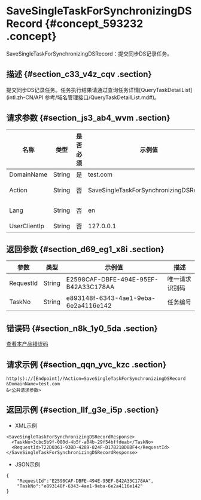 # SaveSingleTaskForSynchronizingDSRecord {#concept_593232 .concept}

SaveSingleTaskForSynchronizingDSRecord：提交同步DS记录任务。

## 描述 {#section_c33_v4z_cqv .section}

提交同步DS记录任务。任务执行结果请通过查询任务详情[QueryTaskDetailList](intl.zh-CN/API 参考/域名管理接口/QueryTaskDetailList.md#)。

## 请求参数 {#section_js3_ab4_wvm .section}

|名称|类型|是否必须|示例值|描述|
|--|--|----|---|--|
|DomainName|String|是|test.com|域名|
|Action|String|否|SaveSingleTaskForSynchronizingDSRecord|系统规定参数。取值：SaveSingleTaskForSynchronizingDSRecord。|
|Lang|String|否|en|接口返回错误信息语言，枚举值范围：zh 中文；en 英文。默认为en。|
|UserClientIp|String|否|127.0.0.1|用户IP|

## 返回参数 {#section_d69_eg1_x8i .section}

|参数|类型|示例值|描述|
|--|--|---|--|
|RequestId|String|E2598CAF-DBFE-494E-95EF-B42A33C178AA|唯一请求识别码|
|TaskNo|String|e893148f-6343-4ae1-9eba-6e2a4116e142|任务编号|

## 错误码 {#section_n8k_1y0_5da .section}

[查看本产品错误码](https://error-center.alibabacloud.com/status/product/Domain)

## 请求示例 {#section_qqn_yvc_kzc .section}

``` {#codeblock_iwc_l2w_4mq}
http(s)://[Endpoint]/?Action=SaveSingleTaskForSynchronizingDSRecord
&DomainName=test.com
&<公共请求参数>
```

## 返回示例 {#section_llf_g3e_i5p .section}

-   XML示例

``` {#codeblock_jmx_6jm_soo}
<SaveSingleTaskForSynchronizingDSRecordResponse>
  <TaskNo>3cbc5b9f-080d-4b5f-a04b-29f54bffdeab</TaskNo>
  <RequestId>722D0361-93BD-4289-824F-D17B218D8BF4</RequestId>
</SaveSingleTaskForSynchronizingDSRecordResponse>
```

-   JSON示例

``` {#codeblock_c2x_3if_mon}
{
    "RequestId":"E2598CAF-DBFE-494E-95EF-B42A33C178AA",
    "TaskNo":"e893148f-6343-4ae1-9eba-6e2a4116e142"
}
```



